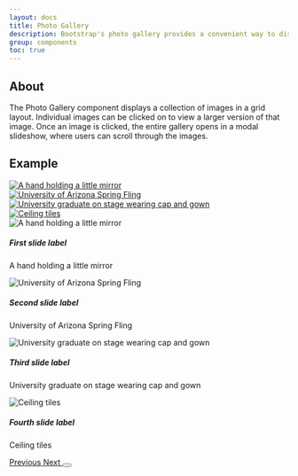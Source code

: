 ```yaml
---
layout: docs
title: Photo Gallery
description: Bootstrap's photo gallery provides a convenient way to display a collection of images.<br><span class="badge badge-az-custom mt-3">Custom Arizona Bootstrap Component</span>
group: components
toc: true
---
```


## About

The Photo Gallery component displays a collection of images in a grid layout. Individual images can be clicked on to view a larger version of that image. Once an image is clicked, the entire gallery opens in a modal slideshow, where users can scroll through the images.

## Example

<div class="bd-example">
	<div class="container">
		<div class="row">
			<div class="col-xs-6 col-sm-6 col-md-4 col-lg-3 px-min" data-bs-toggle="modal" data-bs-target="#myGalleryModal">
				<a href="#myGallery" data-bs-slide-to="0">
		            <picture class="card-img img-responsive">
		             	<source srcset="{{< docsrefazold `/assets/img/photo-gallery-demo/gallery-img-1-thumb.jpg` >}} 1x">
		              	<img class="photo-gallery-grid-img" src="{{< docsrefazold `/assets/img/photo-gallery-demo/gallery-img-1.jpg` >}}" alt="A hand holding a little mirror" title="">
		        	</picture>
		        </a>
			</div>
			<div class="col-xs-6 col-sm-6 col-md-4 col-lg-3 px-min" data-bs-toggle="modal" data-bs-target="#myGalleryModal">
				<a href="#myGallery" data-bs-slide-to="1">
		            <picture class="card-img img-responsive">
		             	<source srcset="{{< docsrefazold `/assets/img/photo-gallery-demo/gallery-img-2-thumb.jpg` >}} 1x">
		              	<img class="photo-gallery-grid-img" src="{{< docsrefazold `/assets/img/photo-gallery-demo/gallery-img-2.jpg` >}}" alt="University of Arizona Spring Fling" title="">
		        	</picture>
		        </a>
			</div>
			<div class="col-xs-6 col-sm-6 col-md-4 col-lg-3 px-min" data-bs-toggle="modal" data-bs-target="#myGalleryModal">
				<a href="#myGallery" data-bs-slide-to="2">
		            <picture class="card-img img-responsive">
		             	<source srcset="{{< docsrefazold `/assets/img/photo-gallery-demo/gallery-img-3-thumb.jpg` >}} 1x">
		              	<img class="photo-gallery-grid-img" src="{{< docsrefazold `/assets/img/photo-gallery-demo/gallery-img-3.jpg` >}}" alt="University graduate on stage wearing cap and gown" title="">
		        	</picture>
		        </a>
			</div>
			<div class="col-xs-6 col-sm-6 col-md-4 col-lg-3 px-min" data-bs-toggle="modal" data-bs-target="#myGalleryModal">
				<a href="#myGallery" data-bs-slide-to="3">
		            <picture class="card-img img-responsive">
		             	<source srcset="{{< docsrefazold `/assets/img/photo-gallery-demo/gallery-img-4-thumb.jpg` >}} 1x">
		              	<img class="photo-gallery-grid-img" src="{{< docsrefazold `/assets/img/photo-gallery-demo/gallery-img-4.jpg` >}}" alt="Ceiling tiles" title="">
		        	</picture>
		        </a>
			</div>
		</div>
		<!-- Modal -->
		<div id="myGalleryModal" class="modal bg-transparent-black az-gallery-modal" tabindex="-1" role="dialog">
			<div id="myGallery" class="carousel az-gallery slide">
				<div class="carousel-inner az-gallery-inner">
					<div class="carousel-item az-gallery-item active">
						<div class="carousel-image">
							<img src="{{< docsrefazold `/assets/img/photo-gallery-demo/gallery-img-1.jpg` >}}" class="d-block az-gallery-img" alt="A hand holding a little mirror">
						</div>
						<div class="carousel-caption az-gallery-caption d-block">
				        	<h5 class="text-sky">First slide label</h5>
				        	<p>A hand holding a little mirror</p>
				        </div>
					</div>
					<div class="carousel-item az-gallery-item">
						<div class="carousel-image">
							<img src="{{< docsrefazold `/assets/img/photo-gallery-demo/gallery-img-2.jpg` >}}" class="d-block az-gallery-img" alt="University of Arizona Spring Fling">
						</div>
						<div class="carousel-caption az-gallery-caption d-block">
				        	<h5 class="text-sky">Second slide label</h5>
				        	<p>University of Arizona Spring Fling</p>
				        </div>
					</div>
					<div class="carousel-item az-gallery-item">
						<div class="carousel-image">
							<img src="{{< docsrefazold `/assets/img/photo-gallery-demo/gallery-img-3.jpg` >}}" class="d-block az-gallery-img" alt="University graduate on stage wearing cap and gown">
						</div>
						<div class="carousel-caption az-gallery-caption d-block">
				        	<h5 class="text-sky">Third slide label</h5>
				        	<p>University graduate on stage wearing cap and gown</p>
				        </div>
					</div>
					<div class="carousel-item az-gallery-item">
						<div class="carousel-image">
							<img src="{{< docsrefazold `/assets/img/photo-gallery-demo/gallery-img-4.jpg` >}}" class="d-block az-gallery-img" alt="Ceiling tiles">
						</div>
						<div class="carousel-caption az-gallery-caption d-block">
				        	<h5 class="text-sky">Fourth slide label</h5>
				        	<p>Ceiling tiles</p>
				        </div>
					</div>
				</div>
				<a class="carousel-control-prev" href="#myGallery" role="button" data-bs-slide="prev">
				    <span class="carousel-control-prev-icon" aria-hidden="true"></span>
				    <span class="visually-hidden">Previous</span>
				</a>
				<a class="carousel-control-next" href="#myGallery" role="button" data-bs-slide="next">
				    <span class="carousel-control-next-icon" aria-hidden="true"></span>
				    <span class="visually-hidden">Next</span>
				</a>
				<button type="button" class="btn-close" aria-label="Close"></button>
			</div>
		</div>
	</div>
</div>



